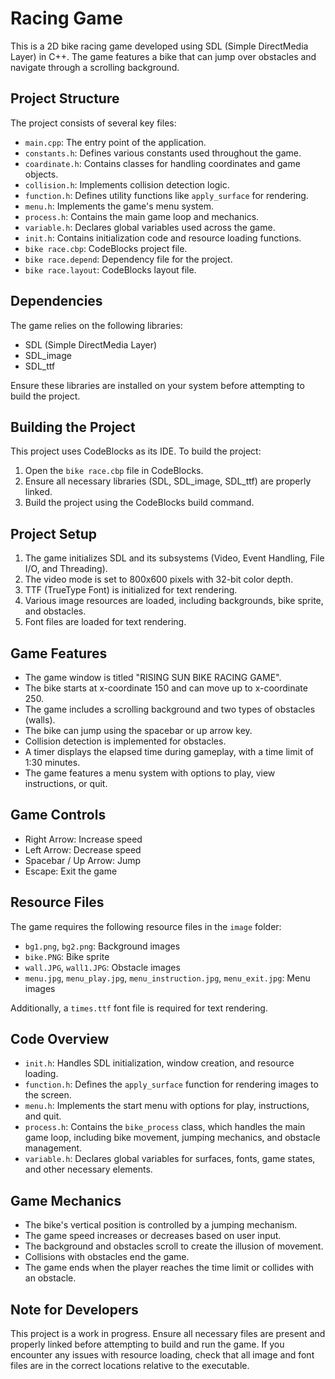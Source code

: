 # Racing Game

This is a 2D bike racing game developed using SDL (Simple DirectMedia Layer) in C++. The game features a bike that can jump over obstacles and navigate through a scrolling background.

## Project Structure

The project consists of several key files:

- `main.cpp`: The entry point of the application.
- `constants.h`: Defines various constants used throughout the game.
- `coardinate.h`: Contains classes for handling coordinates and game objects.
- `collision.h`: Implements collision detection logic.
- `function.h`: Defines utility functions like `apply_surface` for rendering.
- `menu.h`: Implements the game's menu system.
- `process.h`: Contains the main game loop and mechanics.
- `variable.h`: Declares global variables used across the game.
- `init.h`: Contains initialization code and resource loading functions.
- `bike race.cbp`: CodeBlocks project file.
- `bike race.depend`: Dependency file for the project.
- `bike race.layout`: CodeBlocks layout file.

## Dependencies

The game relies on the following libraries:

- SDL (Simple DirectMedia Layer)
- SDL_image
- SDL_ttf

Ensure these libraries are installed on your system before attempting to build the project.

## Building the Project

This project uses CodeBlocks as its IDE. To build the project:

1. Open the `bike race.cbp` file in CodeBlocks.
2. Ensure all necessary libraries (SDL, SDL_image, SDL_ttf) are properly linked.
3. Build the project using the CodeBlocks build command.

## Project Setup

1. The game initializes SDL and its subsystems (Video, Event Handling, File I/O, and Threading).
2. The video mode is set to 800x600 pixels with 32-bit color depth.
3. TTF (TrueType Font) is initialized for text rendering.
4. Various image resources are loaded, including backgrounds, bike sprite, and obstacles.
5. Font files are loaded for text rendering.

## Game Features

- The game window is titled "RISING SUN BIKE RACING GAME".
- The bike starts at x-coordinate 150 and can move up to x-coordinate 250.
- The game includes a scrolling background and two types of obstacles (walls).
- The bike can jump using the spacebar or up arrow key.
- Collision detection is implemented for obstacles.
- A timer displays the elapsed time during gameplay, with a time limit of 1:30 minutes.
- The game features a menu system with options to play, view instructions, or quit.

## Game Controls

- Right Arrow: Increase speed
- Left Arrow: Decrease speed
- Spacebar / Up Arrow: Jump
- Escape: Exit the game

## Resource Files

The game requires the following resource files in the `image` folder:
- `bg1.png`, `bg2.png`: Background images
- `bike.PNG`: Bike sprite
- `wall.JPG`, `wall1.JPG`: Obstacle images
- `menu.jpg`, `menu_play.jpg`, `menu_instruction.jpg`, `menu_exit.jpg`: Menu images

Additionally, a `times.ttf` font file is required for text rendering.

## Code Overview

- `init.h`: Handles SDL initialization, window creation, and resource loading.
- `function.h`: Defines the `apply_surface` function for rendering images to the screen.
- `menu.h`: Implements the start menu with options for play, instructions, and quit.
- `process.h`: Contains the `bike_process` class, which handles the main game loop, including bike movement, jumping mechanics, and obstacle management.
- `variable.h`: Declares global variables for surfaces, fonts, game states, and other necessary elements.

## Game Mechanics

- The bike's vertical position is controlled by a jumping mechanism.
- The game speed increases or decreases based on user input.
- The background and obstacles scroll to create the illusion of movement.
- Collisions with obstacles end the game.
- The game ends when the player reaches the time limit or collides with an obstacle.

## Note for Developers

This project is a work in progress. Ensure all necessary files are present and properly linked before attempting to build and run the game. If you encounter any issues with resource loading, check that all image and font files are in the correct locations relative to the executable.
